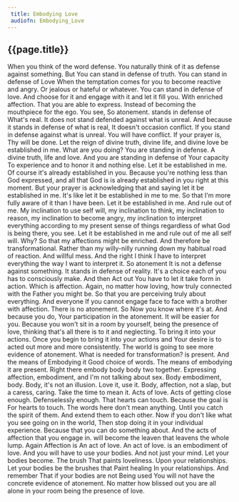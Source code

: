 ```yaml
---
 title: Embodying Love
 audiofn: Embodying_Love
---
```


## {{page.title}}

When you think of the word defense. You naturally think of it as defense
against something. But You can stand in defense of truth. You can stand
in defense of Love When the temptation comes for you to become reactive
and angry. Or jealous or hateful or whatever. You can stand in defense
of love. And choose for it and engage with it and let it fill you. With
enriched affection. That you are able to express. Instead of becoming
the mouthpiece for the ego. You see, So atonement. stands in defense of
What's real. It does not stand defended against what is unreal. And
because it stands in defense of what is real, It doesn't occasion
conflict. If you stand in defense against what is unreal. You will have
conflict. If your prayer is, Thy will be done. Let the reign of divine
truth, divine life, and divine love be established in me. What are you
doing? You are standing in defense. A divine truth, life and love. And
you are standing in defense of Your capacity To experience and to honor
it and nothing else. Let it be established in me. Of course it's already
established in you. Because you're nothing less than God expressed, and
all that God is is already established in you right at this moment. But
your prayer is acknowledging that and saying let it be established in
me. It's like let it be established in me to me. So that I'm more fully
aware of it than I have been. Let it be established in me. And rule out
of me. My inclination to use self will, my inclination to think, my
inclination to reason, my inclination to become angry, my inclination to
interpret everything according to my present sense of things regardless
of what God is being there, you see. Let it be established in me and
rule out of me all self will. Why? So that my affections might be
enriched. And therefore be transformational. Rather than my willy-nilly
running down my habitual road of reaction. And willful mess. And the
right I think I have to interpret everything the way I want to interpret
it. So atonement It is not a defense against something. It stands in
defense of reality. It's a choice each of you has to consciously make.
And then Act out You have to let it take form in action. Which is
affection. Again, no matter how loving, how truly connected with the
Father you might be. So that you are perceiving truly about everything.
And everyone If you cannot engage face to face with a brother with
affection. There is no atonement. So Now you know where it's at. And
because you do, Your participation in the atonement. It will be easier
for you. Because you won't sit in a room by yourself, being the presence
of love, thinking that's all there is to it and neglecting. To bring it
into your actions. Once you begin to bring it into your actions and Your
desire is to acted out more and more consistently. The world is going to
see more evidence of atonement. What is needed for transformation? is
present. And the means of Embodying it Good choice of words. The means
of embodying it are present. Right there embody body body two together.
Expressing affection, embodiment, and I'm not talking about sex. Body
embodiment, body. Body, it's not an illusion. Love it, use it. Body,
affection, not a slap, but a caress, caring. Take the time to mean it.
Acts of love. Acts of getting close enough. Defenselessly enough. That
hearts can touch. Because the goal is For hearts to touch. The words
here don't mean anything. Until you catch the spirit of them. And extend
them to each other. Now if you don't like what you see going on in the
world, Then stop doing it in your individual experience. Because that
you can do something about. And the acts of affection that you engage
in. will become the leaven that leavens the whole lump. Again Affection
is An act of love. An act of love. is an embodiment of love. And you
will have to use your bodies. And not just your mind. Let your bodies
become. The brush That paints loveliness. Upon your relationships. Let
your bodies be the brushes that Paint healing In your relationships. And
remember That if your bodies are not Being used You will not have the
concrete evidence of atonement. No matter how blissed out you are all
alone in your room being the presence of love.

